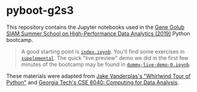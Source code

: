 # pyboot-g2s3

This repository contains the Jupyter notebooks used in the [Gene Golub SIAM Summer School on High-Performance Data Analytics (2019)](https://project.inria.fr/siamsummerschool/) Python bootcamp.

> A good starting point is [`index.ipynb`](./index.ipynb). You'll find some exercises in [`supplemental`](./supplemental). The quick "live preview" demo we did in the first few minutes of the bootcamp may be found in [`dummy-live-demo-0.ipynb`](./dummy-live-demo-0.ipynb).

These materials were adapted from [Jake Vanderplas's "Whirlwind Tour of Python"](https://jakevdp.github.io/WhirlwindTourOfPython/) and [Georgia Tech's CSE 6040: Computing for Data Analysis](https://cse6040.gatech.edu).
